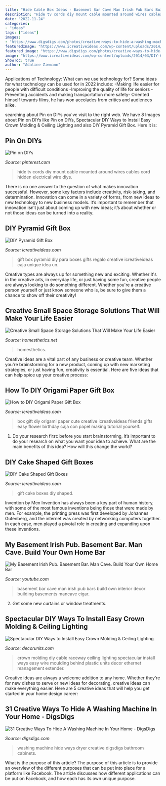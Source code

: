 ```yaml
---
title: "Hide Cable Box Ideas - Basement Bar Cave Man Irish Pub Bars Build Own Interior Decor Building Basements Mancave Cigar"
description: "Hide tv cords diy mount cable mounted around wires cables cord hidden electrical wire diys"
date: "2022-11-24"
categories:
- "ideas"
tags: ["ideas"]
images:
- "https://www.digsdigs.com/photos/creative-ways-to-hide-a-washing-machine-in-your-home-4-554x831.jpg"
featuredImage: "https://www.icreativeideas.com/wp-content/uploads/2014/03/DIY-Cake-Shaped-Gift-Boxes-1.jpg"
featured_image: "https://www.digsdigs.com/photos/creative-ways-to-hide-a-washing-machine-in-your-home-4-554x831.jpg"
image: "https://www.icreativeideas.com/wp-content/uploads/2014/03/DIY-Cake-Shaped-Gift-Boxes-1.jpg"
ShowToc: true
author: "Adaline Ziemann"
---
```



Applications of Technology: What can we use technology for?
Some ideas for what technology can be used for in 2022 include: 
-Making life easier for people with difficult conditions 
-Improving the quality of life for seniors 
-Preventing accidents and making transportation more safety- Oriented himself towards films, he has won accolades from critics and audiences alike.

	

		
searching about Pin on DIYs you've visit to the right web. We have 8 Images about Pin on DIYs like Pin on DIYs, Spectacular DIY Ways to Install Easy Crown Molding &amp; Ceiling Lighting and also DIY Pyramid Gift Box. Here it is:
		
    
## Pin On DIYs

<img loading=lazy src="https://i.pinimg.com/736x/eb/b8/c8/ebb8c806079e1c5897859ea7ddfdb107--hide-tv-cords-diys.jpg" onerror="this.onerror=null;this.src='https://tse4.mm.bing.net/th?id=OIP.FM8eIO1hQRESJ0sHkDTO0AHaNe&amp;pid=15.1';" alt="Pin on DIYs">

_Source: pinterest.com_

>hide tv cords diy mount cable mounted around wires cables cord hidden electrical wire diys. 

	

There is no one answer to the question of what makes innovation successful. However, some key factors include creativity, risk-taking, and determination. Innovation can come in a variety of forms, from new ideas to new technology to new business models. It’s important to remember that innovation isn’t just about coming up with new ideas; it’s about whether or not those ideas can be turned into a reality.

    
## DIY Pyramid Gift Box

<img loading=lazy src="http://www.icreativeideas.com/wp-content/uploads/2014/04/DIY-Pyramid-Gift-Box-1.jpg" onerror="this.onerror=null;this.src='https://tse3.mm.bing.net/th?id=OIP.I8mCAPsehTgo_gx69GvnTgHaHa&amp;pid=15.1';" alt="DIY Pyramid Gift Box">

_Source: icreativeideas.com_

>gift box pyramid diy para boxes gifts regalo creative icreativeideas caja unique idea un. 

	

Creative types are always up for something new and exciting. Whether it's in the creative arts, in everyday life, or just having some fun, creative people are always looking to do something different. Whether you're a creative person yourself or just know someone who is, be sure to give them a chance to show off their creativity!

    
## Creative Small Space Storage Solutions That Will Make Your Life Easier

<img loading=lazy src="https://cdn.homesthetics.net/wp-content/uploads/2015/02/77.jpg" onerror="this.onerror=null;this.src='https://tse1.mm.bing.net/th?id=OIP.r8qhvSrDIfgtTH1PXiof6wHaOw&amp;pid=15.1';" alt="Creative Small Space Storage Solutions That Will Make Your Life Easier">

_Source: homesthetics.net_

>homesthetics. 

	

Creative ideas are a vital part of any business or creative team. Whether you're brainstorming for a new product, coming up with new marketing strategies, or just having fun, creativity is essential. Here are five ideas that can help spice up your creative process:

    
## How To DIY Origami Paper Gift Box

<img loading=lazy src="http://www.icreativeideas.com/wp-content/uploads/2014/05/How-to-DIY-Origami-Paper-Gift-Box-thumb.jpg" onerror="this.onerror=null;this.src='https://tse2.mm.bing.net/th?id=OIP.UoGJcrLNCisZ920_RnGmwQHaHa&amp;pid=15.1';" alt="How to DIY Origami Paper Gift Box">

_Source: icreativeideas.com_

>box gift diy origami paper cute creative icreativeideas friends gifts easy flower birthday caja con papel making tutorial yourself. 

	

1. Do your research first: before you start brainstorming, it’s important to do your research on what you want your idea to achieve. What are the main benefits of this idea? How will this change the world?

    
## DIY Cake Shaped Gift Boxes

<img loading=lazy src="https://www.icreativeideas.com/wp-content/uploads/2014/03/DIY-Cake-Shaped-Gift-Boxes-1.jpg" onerror="this.onerror=null;this.src='https://tse4.mm.bing.net/th?id=OIP.237TW2AiDSt7tVuUy5ashQHaHa&amp;pid=15.1';" alt="DIY Cake Shaped Gift Boxes">

_Source: icreativeideas.com_

>gift cake boxes diy shaped. 

	

Invention by Men
Invention has always been a key part of human history, with some of the most famous inventions being those that were made by men. For example, the printing press was first developed by Johannes Gutenberg, and the internet was created by networking computers together. In each case, men played a pivotal role in creating and expanding upon these inventions.

    
## My Basement Irish Pub. Basement Bar. Man Cave. Build Your Own Home Bar

<img loading=lazy src="https://i.ytimg.com/vi/NehsiqsTX1A/maxresdefault.jpg" onerror="this.onerror=null;this.src='https://tse3.mm.bing.net/th?id=OIP.ftKrKju91185DVdU20Yk7AHaEK&amp;pid=15.1';" alt="My Basement Irish Pub. Basement Bar. Man Cave. Build Your Own Home Bar">

_Source: youtube.com_

>basement bar cave man irish pub bars build own interior decor building basements mancave cigar. 

	

2. Get some new curtains or window treatments.

    
## Spectacular DIY Ways To Install Easy Crown Molding &amp; Ceiling Lighting

<img loading=lazy src="https://4.bp.blogspot.com/-18bhcy2ldqA/Wwyb2lj_ZJI/AAAAAAABCX4/-8vBpopCXcobgm44kI5ZxGNNQJa3Kyy1wCLcBGAs/s1600/10.jpg" onerror="this.onerror=null;this.src='https://tse2.mm.bing.net/th?id=OIP.9hcL6rvRqIOyJT5NMAKTWQHaE7&amp;pid=15.1';" alt="Spectacular DIY Ways to Install Easy Crown Molding &amp; Ceiling Lighting">

_Source: decorunits.com_

>crown molding diy cable raceway ceiling lighting spectacular install ways easy wire moulding behind plastic units decor ethernet management extender. 

	

Creative ideas are always a welcome addition to any home. Whether they're for new dishes to serve or new ideas for decorating, creative ideas can make everything easier. Here are 5 creative ideas that will help you get started in your home design career: 

    
## 31 Creative Ways To Hide A Washing Machine In Your Home - DigsDigs

<img loading=lazy src="https://www.digsdigs.com/photos/creative-ways-to-hide-a-washing-machine-in-your-home-4-554x831.jpg" onerror="this.onerror=null;this.src='https://tse3.mm.bing.net/th?id=OIP.BziuaZJ1TfTAXCJCJImgZwHaLH&amp;pid=15.1';" alt="31 Creative Ways To Hide A Washing Machine In Your Home - DigsDigs">

_Source: digsdigs.com_

>washing machine hide ways dryer creative digsdigs bathroom cabinets. 

	

What is the purpose of this article?
The purpose of this article is to provide an overview of the different purposes that can be put into place for a platform like Facebook. The article discusses how different applications can be put on Facebook, and how each has its own unique purpose.

